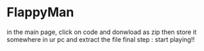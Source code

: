 # FlappyMan
in the main page, click on code and donwload as zip
then store it somewhere in ur pc and extract the file
final step : start playing!!
